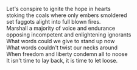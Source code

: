 Let's conspire to ignite the hope in hearts  
stoking the coals where only embers smoldered  
set faggots alight into full blown fires.  
Marshall a majority of voice and endurance  
opposing incompetent and enlightening ignorants  
What words could we give to stand up now  
What words couldn't twist our necks around  
When freedom and liberty condemn all to noose  
It isn't time to lay back, it is time to let loose.  
